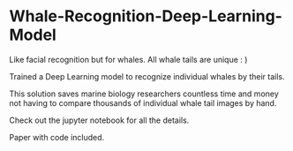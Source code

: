 # Whale-Recognition-Deep-Learning-Model
Like facial recognition but for whales. All whale tails are unique : )

Trained a Deep Learning model to recognize individual whales by their tails.

This solution saves marine biology researchers countless time and money not having to compare thousands of individual whale tail images by hand.

Check out the jupyter notebook for all the details.

Paper with code included.
